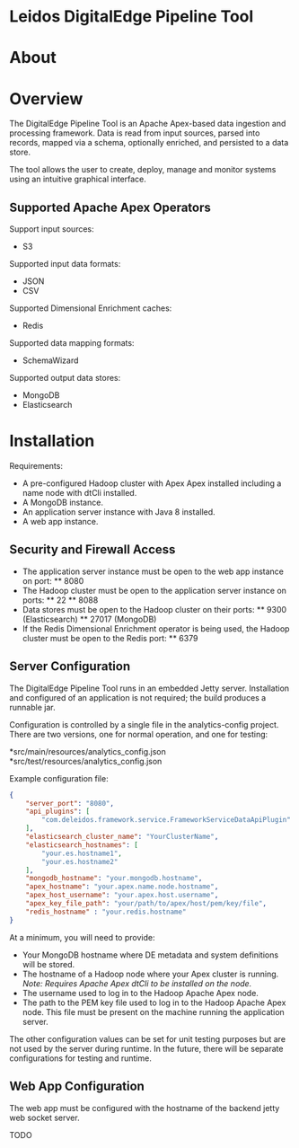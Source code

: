 # Leidos DigitalEdge Pipeline Tool

# About

# Overview

The DigitalEdge Pipeline Tool is an Apache Apex-based data ingestion and processing framework. Data is read from input sources, parsed into records, mapped via a schema, optionally enriched, and persisted to a data store.

The tool allows the user to create, deploy, manage and monitor systems using an intuitive graphical interface.

## Supported Apache Apex Operators

Support input sources:
* S3

Supported input data formats:
* JSON
* CSV

Supported Dimensional Enrichment caches:
* Redis

Supported data mapping formats:
* SchemaWizard

Supported output data stores:
* MongoDB
* Elasticsearch

# Installation

Requirements:

* A pre-configured Hadoop cluster with Apex Apex installed including a name node with dtCli installed.
* A MongoDB instance.
* An application server instance with Java 8 installed.
* A web app instance.

## Security and Firewall Access

* The application server instance must be open to the web app instance on port:
** 8080
* The Hadoop cluster must be open to the application server instance on ports:
** 22
** 8088
* Data stores must be open to the Hadoop cluster on their ports:
** 9300 (Elasticsearch)
** 27017 (MongoDB)
* If the Redis Dimensional Enrichment operator is being used, the Hadoop cluster must be open to the Redis port:
** 6379

## Server Configuration

The DigitalEdge Pipeline Tool runs in an embedded Jetty server. Installation and configured of an application is not required; the build produces a runnable jar.

Configuration is controlled by a single file in the analytics-config project. There are two versions, one for normal operation, and one for testing:

*src/main/resources/analytics_config.json
*src/test/resources/analytics_config.json

Example configuration file:

``` json
{
	"server_port": "8080",
	"api_plugins": [
		"com.deleidos.framework.service.FrameworkServiceDataApiPlugin"
	],
	"elasticsearch_cluster_name": "YourClusterName",
	"elasticsearch_hostnames": [
		"your.es.hostname1",
		"your.es.hostname2"
	],
	"mongodb_hostname": "your.mongodb.hostname",
	"apex_hostname": "your.apex.name.node.hostname",
	"apex_host_username": "your.apex.host.username",
	"apex_key_file_path": "your/path/to/apex/host/pem/key/file",
	"redis_hostname" : "your.redis.hostname"
}
```

At a minimum, you will need to provide:
* Your MongoDB hostname where DE metadata and system definitions will be stored.
* The hostname of a Hadoop node where your Apex cluster is running. _Note: Requires Apache Apex dtCli to be installed on the node._
* The username used to log in to the Hadoop Apache Apex node.
* The path to the PEM key file used to log in to the Hadoop Apache Apex node. This file must be present on the machine running the application server.

The other configuration values can be set for unit testing purposes but are not used by the server during runtime. In the future, there will be separate configurations for testing and runtime.

## Web App Configuration

The web app must be configured with the hostname of the backend jetty web socket server. 

TODO
